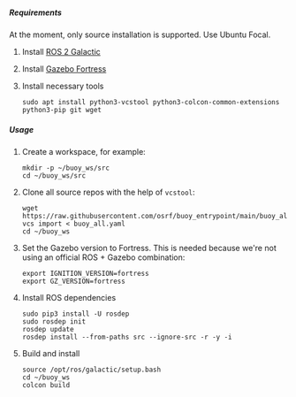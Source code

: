 ##### Requirements
At the moment, only source installation is supported. Use Ubuntu Focal.

1. Install [ROS 2 Galactic](https://docs.ros.org/en/galactic/index.html)

1. Install [Gazebo Fortress](https://ignitionrobotics.org/docs/fortress)

1. Install necessary tools

    ```
    sudo apt install python3-vcstool python3-colcon-common-extensions python3-pip git wget
    ```

##### Usage

1. Create a workspace, for example:

    ```
    mkdir -p ~/buoy_ws/src
    cd ~/buoy_ws/src
    ```

1. Clone all source repos with the help of `vcstool`:

    ```
    wget https://raw.githubusercontent.com/osrf/buoy_entrypoint/main/buoy_all.yaml
    vcs import < buoy_all.yaml
    cd ~/buoy_ws
    ```

1. Set the Gazebo version to Fortress. This is needed because we're not using an
   official ROS + Gazebo combination:

    ```
    export IGNITION_VERSION=fortress
    export GZ_VERSION=fortress
    ```

1. Install ROS dependencies

    ```
    sudo pip3 install -U rosdep
    sudo rosdep init
    rosdep update
    rosdep install --from-paths src --ignore-src -r -y -i
    ```

1. Build and install

    ```
    source /opt/ros/galactic/setup.bash
    cd ~/buoy_ws
    colcon build
    ```

